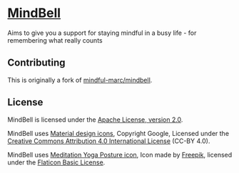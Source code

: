 # [MindBell](https://github.com/udamken/mindbell/wiki)

Aims to give you a support for staying mindful in a busy life - for remembering what really counts

## Contributing

This is originally a fork of [mindful-marc/mindbell](https://github.com/mindful-marc/mindbell).

## License

MindBell is licensed under the [Apache License, version 2.0](http://www.apache.org/licenses/).

MindBell uses [Material design icons](https://design.google.com/icons/),
Copyright Google,
Licensed under the [Creative Commons Attribution 4.0 International License</a> (CC-BY 4.0)](http://creativecommons.org/licenses/by/4.0/).

MindBell uses [Meditation Yoga Posture icon](http://www.flaticon.com/free-icon/meditation-yoga-posture_10540),
Icon made by [Freepik](http://www.freepik.com),
licensed under the [Flaticon Basic License](http://file005.flaticon.com/downloads/license/license.pdf).
